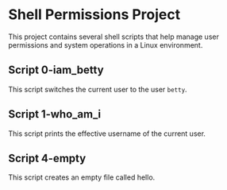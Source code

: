 # Shell Permissions Project

This project contains several shell scripts that help manage user permissions and system operations in a Linux environment.

## Script 0-iam_betty
This script switches the current user to the user `betty`.

## Script 1-who_am_i
This script prints the effective username of the current user.

## Script 4-empty
This script creates an empty file called hello.
